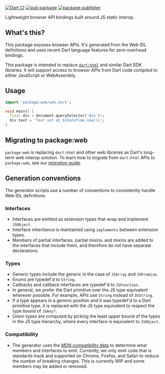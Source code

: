 [![Dart CI](https://github.com/dart-lang/web/actions/workflows/build.yml/badge.svg)](https://github.com/dart-lang/web/actions/workflows/build.yml)
[![pub package](https://img.shields.io/pub/v/web.svg)](https://pub.dev/packages/web)
[![package publisher](https://img.shields.io/pub/publisher/web.svg)](https://pub.dev/packages/web/publisher)

Lightweight browser API bindings built around JS static interop.

## What's this?

This package exposes browser APIs. It's generated from the Web IDL definitions
and uses recent Dart language features for zero-overhead bindings.

This package is intended to replace
[`dart:html`](https://api.dart.dev/stable/dart-html/dart-html-library.html) and
similar Dart SDK libraries. It will support access to browser APIs from Dart
code compiled to either JavaScript or WebAssembly.

## Usage

```dart
import 'package:web/web.dart';

void main() {
  final div = document.querySelector('div')!;
  div.text = 'Text set at ${DateTime.now()}';
}
```

## Migrating to package:web

`package:web` is replacing `dart:html` and other web libraries as Dart's 
long-term web interop solution. To learn how to migrate from `dart:html`
APIs to `package:web`, see our
[migration guide](http://dart.dev/go/package-web).

## Generation conventions

The generator scripts use a number of conventions to consistently handle Web IDL
definitions:

### Interfaces

- Interfaces are emitted as extension types that wrap and implement `JSObject`.
- Interface inheritance is maintained using `implements` between extension
  types.
- Members of partial interfaces, partial mixins, and mixins are added to the
  interfaces that include them, and therefore do not have separate declarations.

### Types

- Generic types include the generic in the case of `JSArray` and `JSPromise`.
- Enums are typedef'd to `String`.
- Callbacks and callback interfaces are typedef'd to `JSFunction`.
- In general, we prefer the Dart primitive over the JS type equivalent wherever
  possible. For example, APIs use `String` instead of `JSString`.
- If a type appears in a generic position and it was typedef'd to a Dart
  primitive type, it is replaced with the JS type equivalent to respect the type
  bound of `JSAny?`.
- Union types are computed by picking the least upper bound of the types in the
  JS type hierarchy, where every interface is equivalent to `JSObject`.

### Compatibility

- The generator uses the
  [MDN compatibility data](https://github.com/mdn/browser-compat-data) to
  determine what members and interfaces to emit. Currently, we only emit code
  that is standards track and supported on Chrome, Firefox, and Safari to reduce
  the number of breaking changes. This is currently WIP and some members may be
  added or removed.
